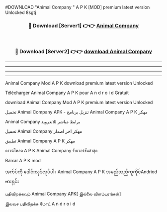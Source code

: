 #DOWNLOAD "Animal Company " A P K [MOD] premium latest version Unlocked 8sgtj 



<div align="center">

<h3>🔴 Download [Server1] 👉👉 <a href="https://apkdownload12.web.app/?title=Animal Company ">Animal Company  </a></h3><br>

<h3>🔴 Download [Server2] 👉👉 <a href="https://apkdownload12.web.app/?title=Animal Company ">download Animal Company  </a></h3>
</div>


----------------------------------------------------------

----------------------------------------------------------

----------------------------------------------------------

----------------------------------------------------------


Animal Company  Mod A P K download premium latest version Unlocked

Télécharger  Animal Company  A P K pour A n d r o i d Gratuit

download Animal Company  Mod A P K premium latest version Unlocked

تحميل Animal Company  APK - تنزيل برنامج Animal Company  A P K مهكر

Animal Company  برابط مباشر للاندرويد

تحميل Animal Company  مهكر اخر اصدار

تطبيق Animal Company  A P K مهكر

ดาวน์โหลด A P K Animal Company  รับเวอร์ชันล่าสุด

Baixar A P K mod

အက်ပ်ကို ဒေါင်းလုဒ်လုပ်ပါ။ Animal Company  A P K အမည်သည်ကူကိုင်Andriod ဗားရှင်း

பதிவிறக்கவும் Animal Company  APK[ இல்லை விளம்பரங்கள்] 
 
இலவச பதிவிறக்க மோட் A n d r o i d



